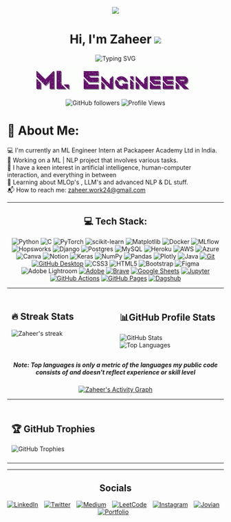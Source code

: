 <p align="center">
  <img src="https://gifmaker.me/files/download/home/20230730/20/F69Hkd09HFoWKKBo7rXspE/gitbanner.png">
</p>
<h1 align="center">
Hi, I'm Zaheer
 <a>
  <img src="https://media.giphy.com/media/hvRJCLFzcasrR4ia7z/giphy.gif" width="35">
 </a>
</h1>
<p align="center">
<a>
  <img src="https://readme-typing-svg.herokuapp.com?font=Fira+Code&center=true&duration=4000&pause=900&color=E036F7&width=435&lines=ML+Engineer++;AI+Developer;NLP+Enthusiast;Deep+Learning+Enthusiast+;Clean+Code+Evangelist" alt="Typing SVG" /></a>
</p>
<p align="center">
  <img src="https://github.com/Zaheer-10/Feature-Engineering/blob/main/ml22.gif" alt="Image Description">
</p>

<div align="center">

![GitHub followers](https://img.shields.io/github/followers/Zaheer-10?style=social)  <img src="https://visitcount.itsvg.in/api?id=Zaheer-10&icon=5&color=11" alt="Profile Views" />
</div>


# 💫 About Me:
💻 I'm currently an ML Engineer Intern at Packapeer Academy Ltd  in India.<br>🧬 Working on a ML | NLP project that involves various tasks.<br>🔭 I have a keen interest in artificial intelligence, human-computer interaction, and everything in between<br>🌱 Learning about MLOp's , LLM's and advanced NLP & DL  stuff.<br>
📬 How to reach me: <a href="mailto:zaheer.work24@gmail.com">zaheer.work24@gmail.com</a>

---

<div align="center">
  <h2 align="center">💻 Tech Stack:</h2>
  <!-- Programming and Markup Languages -->
  <img src="https://img.shields.io/badge/python-3670A0?style=plastic&logo=python&logoColor=ffdd54" alt="Python" class="tech-icon" />
  <img src="https://img.shields.io/badge/c-%2300599C.svg?style=plastic&logo=c&logoColor=white" alt="C" class="tech-icon" />
  <!-- Machine Learning -->
  <img src="https://img.shields.io/badge/PyTorch-%23EE4C2C.svg?style=plastic&logo=PyTorch&logoColor=white" alt="PyTorch" class="tech-icon" />
  <img src="https://img.shields.io/badge/scikit--learn-%23F7931E.svg?style=plastic&logo=scikit-learn&logoColor=white" alt="scikit-learn" class="tech-icon" />
  <!-- Visualization -->
  <img src="https://img.shields.io/badge/matplotlib-%230077B5.svg?style=plastic&logo=matplotlib&logoColor=white" alt="Matplotlib" class="tech-icon" />
  <!-- Deployment and DevOps -->
  <img src="https://img.shields.io/badge/docker-%232496ED.svg?style=plastic&logo=docker&logoColor=white" alt="Docker" class="tech-icon" />
  <img src="https://img.shields.io/badge/mlflow-%23006C8E.svg?style=plastic&logo=mlflow&logoColor=white" alt="MLflow" class="tech-icon" />
  <img src="https://img.shields.io/badge/hopsworks-%23FFA500.svg?style=plastic&logo=hopsworks&logoColor=white" alt="Hopsworks" class="tech-icon" />
  <!-- Frameworks and Libraries -->
  <img src="https://img.shields.io/badge/django-%23092E20.svg?style=plastic&logo=django&logoColor=white" alt="Django" class="tech-icon" />
  <!-- Database and Deployment/Hosting -->
  <img src="https://img.shields.io/badge/postgres-%23316192.svg?style=plastic&logo=postgresql&logoColor=white" alt="Postgres" class="tech-icon" />
  <img src="https://img.shields.io/badge/mysql-%2300f.svg?style=plastic&logo=mysql&logoColor=white" alt="MySQL" class="tech-icon" />
  <img src="https://img.shields.io/badge/heroku-%23430098.svg?style=plastic&logo=heroku&logoColor=white" alt="Heroku" class="tech-icon" />
  <!-- Software and Tools -->
  <img src="https://img.shields.io/badge/AWS-%23FF9900.svg?style=plastic&logo=amazon-aws&logoColor=white" alt="AWS" class="tech-icon" />
  <img src="https://img.shields.io/badge/azure-%230072C6.svg?style=plastic&logo=azure-devops&logoColor=white" alt="Azure" class="tech-icon" />
  <!-- Other Tools -->
  <img src="https://img.shields.io/badge/Canva-%2300C4CC.svg?style=plastic&logo=Canva&logoColor=white" alt="Canva" class="tech-icon" />
  <img src="https://img.shields.io/badge/Notion-%23000000.svg?style=plastic&logo=notion&logoColor=white" alt="Notion" class="tech-icon" />
  <!-- Software and Libraries -->
  <img src="https://img.shields.io/badge/Keras-%23D00000.svg?style=plastic&logo=Keras&logoColor=white" alt="Keras" class="tech-icon" />
  <img src="https://img.shields.io/badge/numpy-%23013243.svg?style=plastic&logo=numpy&logoColor=white" alt="NumPy" class="tech-icon" />
  <img src="https://img.shields.io/badge/pandas-%23150458.svg?style=plastic&logo=pandas&logoColor=white" alt="Pandas" class="tech-icon" />
  <img src="https://img.shields.io/badge/Plotly-%233F4F75.svg?style=plastic&logo=plotly&logoColor=white" alt="Plotly" class="tech-icon" />
  
  <!-- Additional Tools -->
  <img alt="Java" src="https://custom-icon-badges.demolab.com/badge/Java-007396.svg?logo=java&logoColor=white">
  <!-- Communication and Version Control -->
  <a href="#"><img alt="Git" src="https://img.shields.io/badge/Git-F05033.svg?logo=git&logoColor=white"></a>
  <a href="#"><img alt="GitHub Desktop" src="https://img.shields.io/badge/GitHub%20Desktop-8034A9.svg?logo=github&logoColor=white"></a>
  <!-- Web Development -->
  <img src="https://img.shields.io/badge/css3-%231572B6.svg?style=plastic&logo=css3&logoColor=white" alt="CSS3" class="tech-icon" />
  <img src="https://img.shields.io/badge/html5-%23E34F26.svg?style=plastic&logo=html5&logoColor=white" alt="HTML5" class="tech-icon" />
  <img src="https://img.shields.io/badge/bootstrap-%23563D7C.svg?style=plastic&logo=bootstrap&logoColor=white" alt="Bootstrap" class="tech-icon" />
  <img src="https://img.shields.io/badge/figma-%23F24E1E.svg?style=plastic&logo=figma&logoColor=white" alt="Figma" class="tech-icon" />
  <img src="https://img.shields.io/badge/Adobe%20Lightroom-31A8FF.svg?style=plastic&logo=Adobe%20Lightroom&logoColor=white" alt="Adobe Lightroom" class="tech-icon" />
  <!-- Miscellaneous -->
  <a href="#"><img alt="Adobe" src="https://img.shields.io/badge/Adobe-FF0000.svg?logo=adobe&logoColor=white"></a>
  <a href="#"><img alt="Brave" src="https://img.shields.io/badge/-Brave-FB542B?logo=brave&logoColor=white"></a>
  <a href="#"><img alt="Google Sheets" src="https://img.shields.io/badge/Sheets-34A853.svg?logo=google%20sheets&logoColor=white"></a>
  <a href="#"><img alt="Jupyter" src="https://img.shields.io/badge/Jupyter-F37626.svg?logo=Jupyter&logoColor=white"></a>
  <a href="#"><img alt="GitHub Actions" src="https://img.shields.io/badge/GitHub%20Actions-2671E5.svg?logo=github%20actions&logoColor=white"></a>
  <a href="#"><img alt="GitHub Pages" src="https://img.shields.io/badge/GitHub%20Pages-327FC7.svg?logo=github&logoColor=white"></a>
  <!-- Dagshub -->
  <a href="#"><img alt="Dagshub" src="https://img.shields.io/badge/Dagshub-%23FF6347.svg?logo=dagshub&logoColor=white"></a>
  <br>
</div>

<hr>

<div style="display: flex;">
  <div style="flex: 1; padding: 10px; box-sizing: border-box; display: flex; flex-direction: column;">
    <h2>🔥 Streak Stats</h2>
   <a><img alt="Zaheer's streak" src="https://streak-stats.demolab.com?user=Zaheer-10&theme=tokyonight-duo&border_radius=3.4"/></a> 
  </div>

  
  <div style="flex: 1; padding: 10px; box-sizing: border-box; display: flex; flex-direction: column;">
       <h2>📊GitHub Profile Stats</h2>
    <img src="https://github-readme-stats.vercel.app/api?username=Zaheer-10&theme=tokyonight&hide_border=true&include_all_commits=true&count_private=true" alt="GitHub Stats" />
    
  <img src="https://github-readme-stats.vercel.app/api/top-langs/?username=Zaheer-10&theme=tokyonight&hide_border=true&include_all_commits=true&count_private=true&layout=compact" alt="Top Languages" />
  </div>
</div>
 <center>
 <h5><b>Note:</b> Top languages is only a metric of the languages my public code consists of and doesn't reflect experience or skill level</h5>
 <a href="https://github.com/ashutosh00710/github-readme-activity-graph"><img alt="Zaheer's Activity Graph" src="https://github-readme-activity-graph.vercel.app/graph?username=Zaheer-10&bg_color=1F222E&color=ad73e7&line=a25bc8&point=e8e8e8&area=true&hide_border=true" /></a>
 </center>
<hr>

<div style="display: flex;">
  <div style="flex: 1; padding: 10px; box-sizing: border-box;">
    <h2>🏆 GitHub Trophies</h2>
    <img src="https://github-profile-trophy.vercel.app/?username=Zaheer-10&theme=tokyonight&no-frame=true&no-bg=true&margin-w=2" alt="GitHub Trophies" style="width: 50%; max-height: 192px; object-fit: contain;" />
  </div>
</div>
<hr>
<hr>
<div align="center">
  <h2>Socials</h2>
  <a href="YOUR_LINKEDIN_PROFILE_URL"><img src="https://cdn-icons-png.flaticon.com/128/2504/2504923.png" alt="LinkedIn" width="48" height="48" style="margin-right: 10px;"></a>
  <a href="YOUR_TWITTER_PROFILE_URL"><img src="https://cdn-icons-png.flaticon.com/128/3991/3991746.png" alt="Twitter" width="48" height="48" style="margin-right: 10px;"></a>
  <a href="YOUR_MEDIUM_PROFILE_URL"><img src="https://cdn-icons-png.flaticon.com/128/5968/5968906.png" alt="Medium" width="48" height="48" style="margin-right: 10px;"></a>
  <a href="YOUR_LEETCODE_PROFILE_URL"><img src="https://cdn.icon-icons.com/icons2/3912/PNG/96/leetcode_logo_icon_247860.png" alt="LeetCode" width="48" height="48" style="margin-right: 10px;"></a>
  <a href="YOUR_INSTAGRAM_PROFILE_URL"><img src="https://cdn-icons-png.flaticon.com/128/4782/4782335.png" alt="Instagram" width="48" height="48" style="margin-right: 10px;"></a>
  <a href="YOUR_JOVIAN_PROFILE_URL"><img src="https://jovian.com/jovian_logo.svg" alt="Jovian" width="48" height="48" style="margin-right: 10px;"></a>
  <a href="YOUR_PORTFOLIO_URL"><img src="https://cdn-icons-png.flaticon.com/128/1084/1084320.png" alt="Portfolio" width="48" height="48" style="margin-right: 10px;"></a>
</div>





